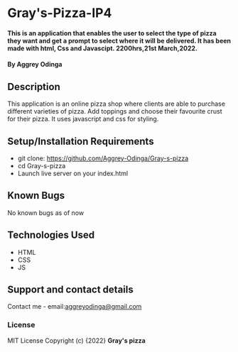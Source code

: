 # Gray's-Pizza-IP4

#### This is an application that enables the user to select the type of pizza they want and get a prompt to select where it will be delivered. It has been made with html, Css and Javascipt. 2200hrs,21st March,2022.

#### By **Aggrey Odinga**
## Description
This application is an online pizza shop where clients are able to purchase different varieties of pizza. Add toppings and choose their favourite crust for their pizza. It uses javascript and css for styling.
## Setup/Installation Requirements
* git clone: https://github.com/Aggrey-Odinga/Gray-s-pizza
* cd Gray-s-pizza
* Launch live server on your index.html
## Known Bugs
No known bugs as of now

## Technologies Used
* HTML
* CSS
* JS

## Support and contact details
Contact me - email:aggreyodinga@gmail.com
### License
MIT License
Copyright (c) {2022} **Gray's pizza**
